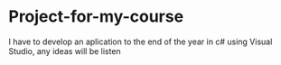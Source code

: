 # Project-for-my-course
I have to develop an aplication to the end of the year in c# using Visual Studio, any ideas will be listen
